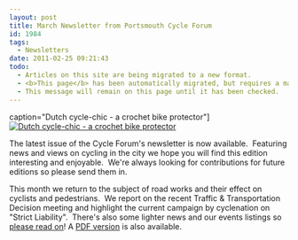 ```yaml
---
layout: post
title: March Newsletter from Portsmouth Cycle Forum
id: 1984
tags:
  - Newsletters
date: 2011-02-25 09:21:43
todo:
  - Articles on this site are being migrated to a new format.
  - <b>This page</b> has been automatically migrated, but requires a manual check-&amp;-tune to ensure the format and links all work as expected.
  - This message will remain on this page until it has been checked.
---
```


 caption="Dutch cycle-chic - a crochet bike protector"][![Dutch cycle-chic - a crochet bike protector](http://www.pompeybug.co.uk/wp-content/uploads/2011/02/crochet-bike-protector-150x150.jpg "crochet-bike-protector")](http://www.pompeybug.co.uk/wp-content/uploads/2011/02/crochet-bike-protector.jpg)</figure>

The latest issue of the Cycle Forum's newsletter is now available.  Featuring news and views on cycling in the city we hope you will find this edition interesting and enjoyable.  We're always looking for contributions for future editions so please send them in.

This month we return to the subject of road works and their effect on cyclists and pedestrians.  We report on the recent Traffic &amp; Transportation Decision meeting and highlight the current campaign by cyclenation on "Strict Liability".  There's also some lighter news and our events listings so [please read on](http://www.pompeybug.co.uk/wp-content/uploads/2011/02/PCF-Newsletter-March-2011.htm "Portsmouth Cycle Forum Newsletter - March 2011")! A [PDF version](http://www.pompeybug.co.uk/wp-content/uploads/2011/02/PCF-Newsletter-March-2011.pdf "Portsmouth Cycle Forum Newsletter - March 2011") is also available.